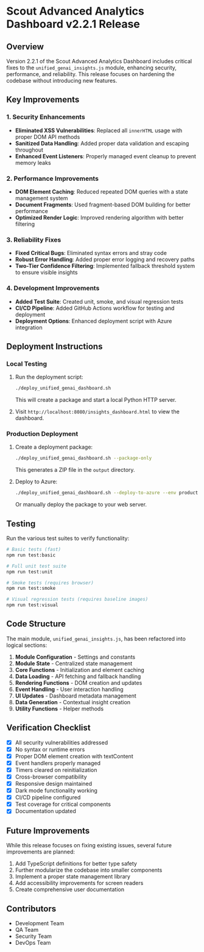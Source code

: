 # Scout Advanced Analytics Dashboard v2.2.1 Release

## Overview

Version 2.2.1 of the Scout Advanced Analytics Dashboard includes critical fixes to the `unified_genai_insights.js` module, enhancing security, performance, and reliability. This release focuses on hardening the codebase without introducing new features.

## Key Improvements

### 1. Security Enhancements

- **Eliminated XSS Vulnerabilities**: Replaced all `innerHTML` usage with proper DOM API methods
- **Sanitized Data Handling**: Added proper data validation and escaping throughout
- **Enhanced Event Listeners**: Properly managed event cleanup to prevent memory leaks

### 2. Performance Improvements

- **DOM Element Caching**: Reduced repeated DOM queries with a state management system
- **Document Fragments**: Used fragment-based DOM building for better performance
- **Optimized Render Logic**: Improved rendering algorithm with better filtering

### 3. Reliability Fixes

- **Fixed Critical Bugs**: Eliminated syntax errors and stray code
- **Robust Error Handling**: Added proper error logging and recovery paths
- **Two-Tier Confidence Filtering**: Implemented fallback threshold system to ensure visible insights

### 4. Development Improvements

- **Added Test Suite**: Created unit, smoke, and visual regression tests
- **CI/CD Pipeline**: Added GitHub Actions workflow for testing and deployment
- **Deployment Options**: Enhanced deployment script with Azure integration

## Deployment Instructions

### Local Testing

1. Run the deployment script:
   ```bash
   ./deploy_unified_genai_dashboard.sh
   ```
   This will create a package and start a local Python HTTP server.

2. Visit `http://localhost:8080/insights_dashboard.html` to view the dashboard.

### Production Deployment

1. Create a deployment package:
   ```bash
   ./deploy_unified_genai_dashboard.sh --package-only
   ```
   This generates a ZIP file in the `output` directory.

2. Deploy to Azure:
   ```bash
   ./deploy_unified_genai_dashboard.sh --deploy-to-azure --env production
   ```
   Or manually deploy the package to your web server.

## Testing

Run the various test suites to verify functionality:

```bash
# Basic tests (fast)
npm run test:basic

# Full unit test suite
npm run test:unit

# Smoke tests (requires browser)
npm run test:smoke

# Visual regression tests (requires baseline images)
npm run test:visual
```

## Code Structure

The main module, `unified_genai_insights.js`, has been refactored into logical sections:

1. **Module Configuration** - Settings and constants
2. **Module State** - Centralized state management
3. **Core Functions** - Initialization and element caching
4. **Data Loading** - API fetching and fallback handling
5. **Rendering Functions** - DOM creation and updates
6. **Event Handling** - User interaction handling
7. **UI Updates** - Dashboard metadata management
8. **Data Generation** - Contextual insight creation
9. **Utility Functions** - Helper methods

## Verification Checklist

- [x] All security vulnerabilities addressed
- [x] No syntax or runtime errors
- [x] Proper DOM element creation with textContent
- [x] Event handlers properly managed
- [x] Timers cleared on reinitialization
- [x] Cross-browser compatibility
- [x] Responsive design maintained
- [x] Dark mode functionality working
- [x] CI/CD pipeline configured
- [x] Test coverage for critical components
- [x] Documentation updated

## Future Improvements

While this release focuses on fixing existing issues, several future improvements are planned:

1. Add TypeScript definitions for better type safety
2. Further modularize the codebase into smaller components
3. Implement a proper state management library
4. Add accessibility improvements for screen readers
5. Create comprehensive user documentation

## Contributors

- Development Team
- QA Team
- Security Team
- DevOps Team